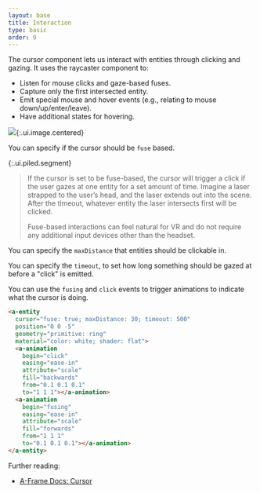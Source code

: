 ```yaml
---
layout: base
title: Interaction
type: basic
order: 9
---
```


The cursor component lets us interact with entities through clicking and gazing. It uses the raycaster component to:

- Listen for mouse clicks and gaze-based fuses.
- Capture only the first intersected entity.
- Emit special mouse and hover events (e.g., relating to mouse down/up/enter/leave).
- Have additional states for hovering.

![](https://i.imgur.com/WSfndpr.gif){:.ui.image.centered}

You can specify if the cursor should be `fuse` based.

{:.ui.piled.segment}
>  If the cursor is set to be fuse-based, the cursor will trigger a click if the user gazes at one entity for a set amount of time. Imagine a laser strapped to the user’s head, and the laser extends out into the scene. After the timeout, whatever entity the laser intersects first will be clicked.
>
> Fuse-based interactions can feel natural for VR and do not require any additional input devices other than the headset.

You can specify the `maxDistance` that entities should be clickable in.

You can specify the `timeout`, to set how long something should be gazed at before a "click" is emitted.

You can use the `fusing` and `click` events to trigger animations to indicate what the cursor is doing.

```html
<a-entity
  cursor="fuse: true; maxDistance: 30; timeout: 500"
  position="0 0 -5"
  geometry="primitive: ring"
  material="color: white; shader: flat">
  <a-animation
    begin="click"
    easing="ease-in"
    attribute="scale"
    fill="backwards"
    from="0.1 0.1 0.1"
    to="1 1 1"></a-animation>
  <a-animation
    begin="fusing"
    easing="ease-in"
    attribute="scale"
    fill="forwards"
    from="1 1 1"
    to="0.1 0.1 0.1"></a-animation>
</a-entity>
```

Further reading:

- [A-Frame Docs: Cursor](https://aframe.io/docs/0.2.0/components/cursor.html)
